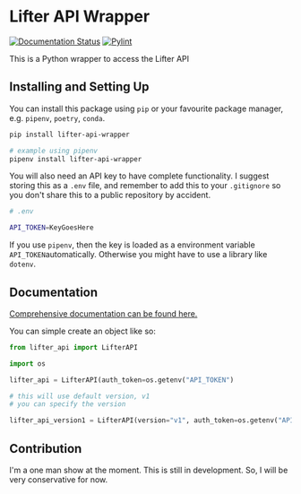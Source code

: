 # Lifter API Wrapper

[![Documentation Status](https://readthedocs.org/projects/lifter-api-wrapper/badge/?version=latest)](https://lifter-api-wrapper.readthedocs.io/en/latest/?badge=latest)
[![Pylint](https://github.com/ChristchurchCityWeightlifting/lifter-api-wrapper/actions/workflows/pylint.yml/badge.svg)](https://github.com/ChristchurchCityWeightlifting/lifter-api-wrapper/actions/workflows/pylint.yml)

This is a Python wrapper to access the Lifter API

## Installing and Setting Up

You can install this package using `pip` or your favourite package manager, e.g. `pipenv`, `poetry`, `conda`.

```sh
pip install lifter-api-wrapper

# example using pipenv
pipenv install lifter-api-wrapper
```

You will also need an API key to have complete functionality. I suggest storing this as a `.env` file, and remember to add this to your `.gitignore` so you don't share this to a public repository by accident.

```sh
# .env

API_TOKEN=KeyGoesHere
```

If you use `pipenv`, then the key is loaded as a environment variable `API_TOKEN`automatically. Otherwise you might have to use a library like `dotenv`.

## Documentation

[Comprehensive documentation can be found here.](https://lifter-api-wrapper.readthedocs.io/en/latest/)

You can simple create an object like so:

```python
from lifter_api import LifterAPI

import os

lifter_api = LifterAPI(auth_token=os.getenv("API_TOKEN")

# this will use default version, v1
# you can specify the version

lifter_api_version1 = LifterAPI(version="v1", auth_token=os.getenv("API_TOKEN"))
```

## Contribution

I'm a one man show at the moment. This is still in development. So, I will be very conservative for now.
